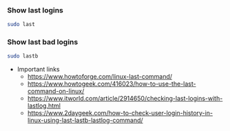 ### Show last logins

```sh
sudo last
```

### Show last bad logins

```sh
sudo lastb
```

- Important links
  - https://www.howtoforge.com/linux-last-command/
  - https://www.howtogeek.com/416023/how-to-use-the-last-command-on-linux/
  - https://www.itworld.com/article/2914650/checking-last-logins-with-lastlog.html
  - https://www.2daygeek.com/how-to-check-user-login-history-in-linux-using-last-lastb-lastlog-command/